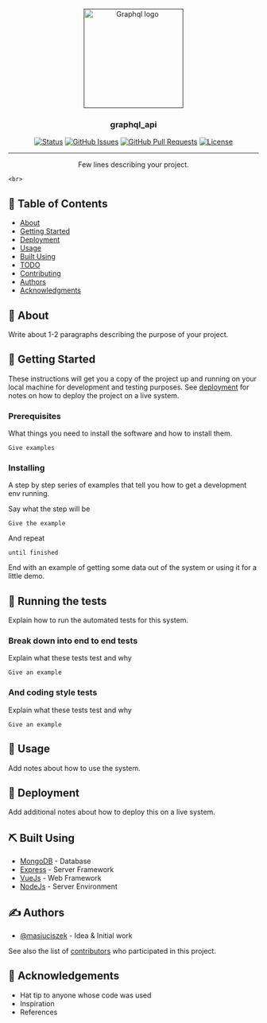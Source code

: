 <p align="center">
  <a href="" rel="noopener">
 <img width=200px height=200px src="https://cdn.svgporn.com/logos/graphql.svg" alt="Graphql logo"></a>
</p>

<h3 align="center">graphql_api</h3>

<div align="center">

[![Status](https://img.shields.io/badge/status-active-success.svg)]()
[![GitHub Issues](https://img.shields.io/github/issues/kylelobo/The-Documentation-Compendium.svg)](https://github.com/kylelobo/The-Documentation-Compendium/issues)
[![GitHub Pull Requests](https://img.shields.io/github/issues-pr/kylelobo/The-Documentation-Compendium.svg)](https://github.com/kylelobo/The-Documentation-Compendium/pulls)
[![License](https://img.shields.io/badge/license-MIT-blue.svg)](/LICENSE)

</div>

---

<p align="center"> Few lines describing your project.

    <br>

</p>

## 📝 Table of Contents

* [About](#about)
* [Getting Started](#getting_started)
* [Deployment](#deployment)
* [Usage](#usage)
* [Built Using](#built_using)
* [TODO](../TODO.md)
* [Contributing](../CONTRIBUTING.md)
* [Authors](#authors)
* [Acknowledgments](#acknowledgement)

## 🧐 About <a name = "about"></a>

Write about 1-2 paragraphs describing the purpose of your project.

## 🏁 Getting Started <a name = "getting_started"></a>

These instructions will get you a copy of the project up and running on your local machine for development and testing purposes. See [deployment](#deployment) for notes on how to deploy the project on a live system.

### Prerequisites

What things you need to install the software and how to install them.

``` 
Give examples
```

### Installing

A step by step series of examples that tell you how to get a development env running.

Say what the step will be

``` 
Give the example
```

And repeat

``` 
until finished
```

End with an example of getting some data out of the system or using it for a little demo.

## 🔧 Running the tests <a name = "tests"></a>

Explain how to run the automated tests for this system.

### Break down into end to end tests

Explain what these tests test and why

``` 
Give an example
```

### And coding style tests

Explain what these tests test and why

``` 
Give an example
```

## 🎈 Usage <a name="usage"></a>

Add notes about how to use the system.

## 🚀 Deployment <a name = "deployment"></a>

Add additional notes about how to deploy this on a live system.

## ⛏️ Built Using <a name = "built_using"></a>

* [MongoDB](https://www.mongodb.com/) - Database
* [Express](https://expressjs.com/) - Server Framework
* [VueJs](https://vuejs.org/) - Web Framework
* [NodeJs](https://nodejs.org/en/) - Server Environment

## ✍️ Authors <a name = "authors"></a>

* [@masiuciszek](https://github.com/masiuciszek) - Idea & Initial work

See also the list of [contributors](https://github.com/kylelobo/The-Documentation-Compendium/contributors) who participated in this project.

## 🎉 Acknowledgements <a name = "acknowledgement"></a>

* Hat tip to anyone whose code was used
* Inspiration
* References
